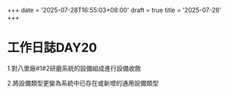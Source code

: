 +++
date = '2025-07-28T16:55:03+08:00'
draft = true
title = '2025-07-28'
+++
# 工作日誌DAY20

<!--more-->

1.對八里廠#1#2研磨系統的設備組成進行設備收斂

2.將設備類型更變為系統中已存在或新增的通用設備類型